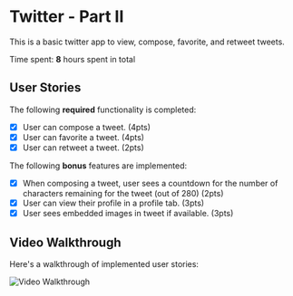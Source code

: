 # Twitter - Part II

This is a basic twitter app to view, compose, favorite, and retweet tweets.

Time spent: **8** hours spent in total

## User Stories

The following **required** functionality is completed:

- [X] User can compose a tweet. (4pts)
- [X] User can favorite a tweet. (4pts)
- [X] User can retweet a tweet. (2pts)

The following **bonus** features are implemented:

- [X] When composing a tweet, user sees a countdown for the number of characters remaining for the tweet (out of 280) (2pts)
- [X] User can view their profile in a profile tab. (3pts)
- [X] User sees embedded images in tweet if available. (3pts)

## Video Walkthrough

Here's a walkthrough of implemented user stories:

<img src='https://gfycat.com/flashyklutzycirriped' title='Video Walkthrough' width='' alt='Video Walkthrough' />
